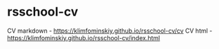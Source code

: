 # rsschool-cv
CV markdown - https://klimfominskiy.github.io/rsschool-cv/cv
CV html - https://klimfominskiy.github.io/rsschool-cv/index.html